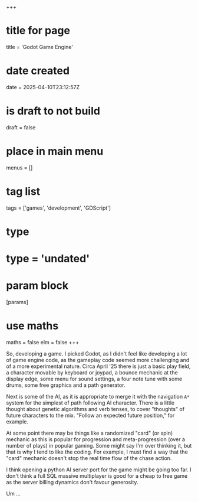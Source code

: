 +++
# title for page
title = 'Godot Game Engine'
# date created
date = 2025-04-10T23:12:57Z
# is draft to not build
draft = false
# place in main menu
menus = []
# tag list
tags = ['games', 'development', 'GDScript']
# type
# type = 'undated'
# param block
[params]
# use maths
maths = false
elm = false
+++

So, developing a game. I picked Godot, as I didn't feel like developing a lot
of game engine code, as the gameplay code seemed more challenging and of a
more experimental nature. Circa April '25 there is just a basic play field,
a character movable by keyboard or joypad, a bounce mechanic at the display
edge, some menu for sound settings, a four note tune with some drums, some
free graphics and a path generator.

Next is some of the AI, as it is appropriate to merge it with the navigation
`A*` system for the simplest of path following AI character. There is a little
thought about genetic algorithms and verb tenses, to cover "thoughts" of
future characters to the mix. "Follow an expected future position," for example.

At some point there may be things like a randomized "card" (or spin) mechanic
as this is popular for progression and meta-progression (over a number of plays)
in popular gaming. Some might say I'm over thinking it, but that is why I
tend to like the coding. For example, I must find a way that the "card" mechanic
doesn't stop the real time flow of the chase action.

I think opening a python AI server port for the game might be going too far.
I don't think a full SQL massive multiplayer is good for a cheap to free
game as the server billing dynamics don't favour generosity.

Um ...

